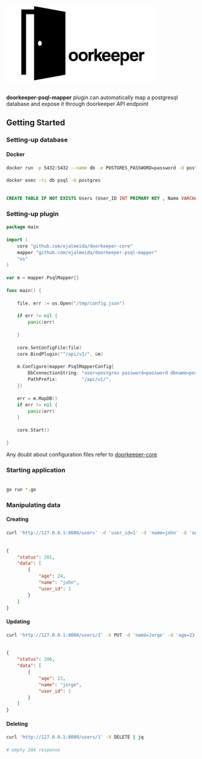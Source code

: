 <img src="https://github.com/ojalmeida/doorkeeper-core/blob/main/logo.png?raw=true" alt="drawing" width="400"/>
<br>
<br>

**doorkeeper-psql-mapper** plugin can automatically map a postgresql database and expose it through doorkeeper API endpoint

## Getting Started

### Setting-up database

#### Docker

```bash
docker run -p 5432:5432 --name db -e POSTGRES_PASSWORD=password -d postgres

docker exec -ti db psql -U postgres
```

```sql

CREATE TABLE IF NOT EXISTS Users (User_ID INT PRIMARY KEY , Name VARCHAR, Age INT);

```

### Setting-up plugin

```go
package main

import (
	core "github.com/ojalmeida/doorkeeper-core"
	mapper "github.com/ojalmeida/doorkeeper-psql-mapper"
	"os"
)

var m = mapper.PsqlMapper{}

func main() {

	file, err := os.Open("/tmp/config.json")

	if err != nil {
		panic(err)

	}

	core.SetConfigFile(file)
	core.BindPlugin("^/api/v1/", &m)

	m.Configure(mapper.PsqlMapperConfig{
		DbConnectionString: "user=postgres password=password dbname=postgres sslmode=disable",
		PathPrefix:         "/api/v1/",
	})

	err = m.MapDB()
	if err != nil {
		panic(err)
	}

	core.Start()

}
```

Any doubt about configuration files refer to [doorkeeper-core](https://github.com/ojalmeida/doorkeeper-core)

### Starting application

```bash

go run *.go

```



### Manipulating data

#### Creating

```bash
curl 'http://127.0.0.1:8080/users' -d 'user_id=1' -d 'name=john' -d 'age=24' | jq
```

```json

{
    "status": 201,
    "data": [
        {
            "age": 24,
            "name": "john",
            "user_id": 1
        }
    ]
}

```

#### Updating

```bash
curl 'http://127.0.0.1:8080/users/1' -X PUT -d 'name=Jorge' -d 'age=23' | jq
```

```json

{
    "status": 200,
    "data": [
        {
            "age": 23,
            "name": "jorge",
            "user_id": 1
        }
    ]
}

```

#### Deleting

```bash
curl 'http://127.0.0.1:8080/users/1' -X DELETE | jq

# empty 204 response
```




